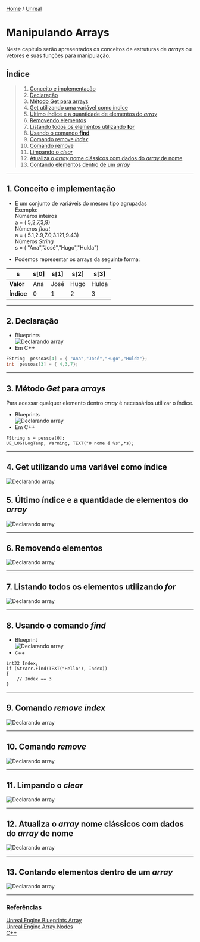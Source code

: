 [Home](https://myerco.github.io/unreal-engine) / [Unreal](https://myerco.github.io/unreal-engine/unreal.html)

# Manipulando Arrays

Neste capitulo serão apresentados os conceitos de estruturas de *arrays* ou vetores e suas funções para manipulação.

## Índice
> 1. [Conceito e implementação](#1)
> 1. [Declaração](#2)
> 1. [Método Get para arrays](#3)
> 1. [Get utilizando uma variável como índice](#4)
> 1. [Último índice e a quantidade de elementos do *array*](#5)
> 1. [Removendo elementos](#6)
> 1. [Listando todos os elementos utilizando **for**](#7)
> 1. [Usando o comando **find**](#8)
> 1. [Comando remove *index*](#9)
> 1. [Comando remove](#10)
> 1. [Limpando o *clear*](#11)
> 1. [Atualiza o *array* nome clássicos com dados do *array* de nome](#12)
> 1. [Contando elementos dentro de um *array*](#13)

***
<a name="1"></a>
## 1. Conceito e implementação
- É um conjunto de variáveis do mesmo tipo agrupadas  
Exemplo:  
Números inteiros  
a = ( 5,2,7,3,9)  
Números *float*  
a = ( 5.1,2.9,7.0,3.121,9.43)  
Números *String*  
s = ( "Ana","José","Hugo","Hulda")

- Podemos representar os arrays da seguinte forma:

| s |  s[0] |s[1]   |s[2]    | s[3]  |
|---|---|---|---|---|
|**Valor**|Ana|José|Hugo|Hulda|
|**Índice**|  0 | 1  | 2  | 3  |

***
<a name="2"></a>
## 2. Declaração
- Blueprints  
![Declarando array](../imagens/array/bp_array_1.png)
- Em C++  
```cpp
FString  pessoas[4] = { "Ana","José","Hugo","Hulda"};
int  pessoas[3] = { 4,3,7};
```
***

<a name="3"></a>
## 3. Método *Get* para *arrays*
Para acessar qualquer elemento dentro *array* é necessários utilizar o índice.  

- Blueprints  
![Declarando array](../imagens/array/bp_array_2.png)
- Em C++  
```
FString s = pessoa[0];
UE_LOG(LogTemp, Warning, TEXT("O nome é %s",*s);
```  

***
<a name="4"></a>
## 4. Get utilizando uma variável como índice
![Declarando array](../imagens/array/bp_array_3.png)

<a name="5"></a>
## 5. Último índice e a quantidade de elementos do *array*
![Declarando array](../imagens/array/bp_array_4.png)

***
<a name="6"></a>
## 6. Removendo elementos
![Declarando array](../imagens/array/bp_array_5.png)
***

<a name="7"></a>
## 7. Listando todos os elementos utilizando *for*
![Declarando array](../imagens/array/bp_array_6.png)
***

<a name="8"></a>
## 8. Usando o comando *find*
- Blueprint  
![Declarando array](../imagens/array/bp_array_7.png)
- c++
```
int32 Index;
if (StrArr.Find(TEXT("Hello"), Index))
{
    // Index == 3
}
```
***
<a name="1"></a>
## 9. Comando *remove index*
![Declarando array](../imagens/array/bp_array_8.png)
***

<a name="10"></a>
## 10. Comando *remove*
![Declarando array](../imagens/array/bp_array_9.png)
***

<a name="11"></a>
## 11. Limpando o *clear*
![Declarando array](../imagens/array/bp_array_10.png)
***

<a name="12"></a>
## 12. Atualiza o *array* **nome clássicos** com dados do *array* de **nome**

![Declarando array](../imagens/array/bp_array_11.png)
***

<a name="13"></a>
## 13. Contando elementos dentro de um *array*
![Declarando array](../imagens/array/bp_array_12.png)
***
### Referências

[Unreal Engine Blueprints Array](https://docs.unrealengine.com/en-US/Engine/Blueprints/UserGuide/Arrays/index.html)   
[Unreal Engine Array Nodes](https://docs.unrealengine.com/en-US/Engine/Blueprints/UserGuide/Arrays/ArrayNodes/index.html)    
[C++](https://www.codegrepper.com/code-examples/cpp/ue4+c%2B%2B+array)
